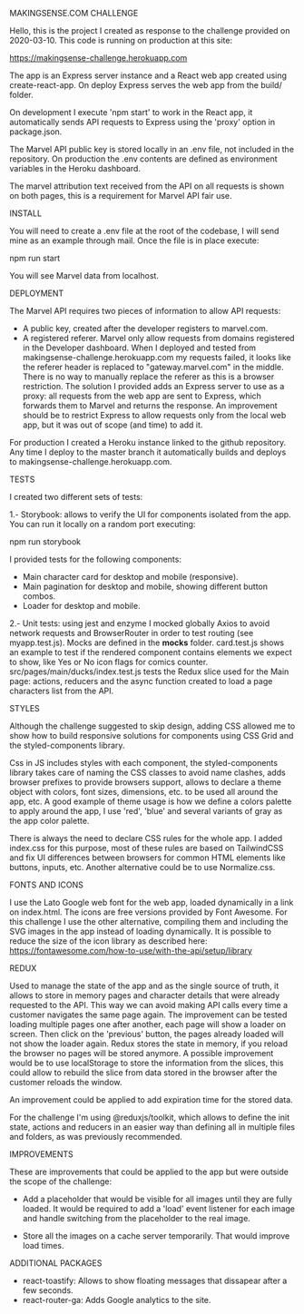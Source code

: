 MAKINGSENSE.COM CHALLENGE

Hello, this is the project I created as response to the challenge provided on 2020-03-10.
This code is running on production at this site:

https://makingsense-challenge.herokuapp.com

The app is an Express server instance and a React web app created using create-react-app. On deploy Express serves the web app from the build/ folder.

On development I execute 'npm start' to work in the React app, it automatically sends API requests to Express using the 'proxy' option in package.json.

The Marvel API public key is stored locally in an .env file, not included in the repository. On production the .env contents are defined as environment variables in the Heroku dashboard.

The marvel attribution text received from the API on all requests is shown on both pages, this is a requirement for Marvel API fair use.

INSTALL

You will need to create a .env file at the root of the codebase, I will send mine as an example through mail. Once the file is in place execute:

  npm run start

You will see Marvel data from localhost.

DEPLOYMENT

The Marvel API requires two pieces of information to allow API requests:

- A public key, created after the developer registers to marvel.com.
- A registered referer. Marvel only allow requests from domains registered in the Developer dashboard. When I deployed and tested from makingsense-challenge.herokuapp.com my requests failed, it looks like the referer header is replaced to "gateway.marvel.com" in the middle. There is no way to manually replace the referer as this is a browser restriction.
The solution I provided adds an Express server to use as a proxy: all requests from the web app are sent to Express, which forwards them to Marvel and returns the response. An improvement should be to restrict Express to allow requests only from the local web app, but it was out of scope (and time) to add it.

For production I created a Heroku instance linked to the github repository. Any time I deploy to the master branch it automatically builds and deploys to makingsense-challenge.herokuapp.com.

TESTS

I created two different sets of tests:

1.- Storybook: allows to verify the UI for components isolated from the app. You can run it locally on a random port executing:

npm run storybook

I provided tests for the following components:

- Main character card for desktop and mobile (responsive).
- Main pagination for desktop and mobile, showing different button combos.
- Loader for desktop and mobile.

2.- Unit tests: using jest and enzyme I mocked globally Axios to avoid network requests and BrowserRouter in order to test routing (see myapp.test.js). Mocks are defined in the __mocks__ folder. card.test.js shows an example to test if the rendered component contains elements we expect to show, like Yes or No icon flags for comics counter. src/pages/main/ducks/index.test.js tests the Redux slice used for the Main page: actions, reducers and the async function created to load a page characters list from the API.

STYLES

Although the challenge suggested to skip design, adding CSS allowed me to show how to build responsive solutions for components using CSS Grid and the styled-components library.

Css in JS includes styles with each component, the styled-components library takes care of naming the CSS classes to avoid name clashes, adds browser prefixes to provide browsers support, allows to declare a theme object with colors, font sizes, dimensions, etc. to be used all around the app, etc.
A good example of theme usage is how we define a colors palette to apply around the app, I use 'red', 'blue' and several variants of gray as the app color palette.

There is always the need to declare CSS rules for the whole app. I added index.css for this purpose, most of these rules are based on TailwindCSS and fix UI differences between browsers for common HTML elements like buttons, inputs, etc. Another alternative could be to use Normalize.css.

FONTS AND ICONS

I use the Lato Google web font for the web app, loaded dynamically in a link on index.html.
The icons are free versions provided by Font Awesome. For this challenge I use the other alternative, compiling them and including the SVG images in the app instead of loading dynamically.
It is possible to reduce the size of the icon library as described here: https://fontawesome.com/how-to-use/with-the-api/setup/library

REDUX

Used to manage the state of the app and as the single source of truth, it allows to store in memory pages and character details that were already requested to the API. This way we can avoid making API calls every time a customer navigates the same page again.
The improvement can be tested loading multiple pages one after another, each page will show a loader on screen. Then click on the 'previous' button, the pages already loaded will not show the loader again.
Redux stores the state in memory, if you reload the browser no pages will be stored anymore. A possible improvement would be to use localStorage to store the information from the slices, this could allow to rebuild the slice from data stored in the browser after the customer reloads the window.

An improvement could be applied to add expiration time for the stored data.

For the challenge I'm using @reduxjs/toolkit, which allows to define the init state, actions and reducers in an easier way than defining all in multiple files and folders, as was previously recommended.

IMPROVEMENTS

These are improvements that could be applied to the app but were outside the scope of the challenge:

- Add a placeholder that would be visible for all images until they are fully loaded. It would be required to add a 'load' event listener for each image and handle switching from the placeholder to the real image.

- Store all the images on a cache server temporarily. That would improve load times.

ADDITIONAL PACKAGES

- react-toastify: Allows to show floating messages that dissapear after a few seconds.
- react-router-ga: Adds Google analytics to the site.
